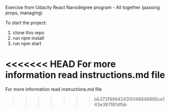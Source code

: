 Exercise from Udacity React Nanodegree program - All together (passing props, managing)

To start the project:

1. clone this repo
2. run npm install
3. run npm start

<<<<<<< HEAD
For more information read instructions.md file
=======
For more information read instructions.md file 

>>>>>>> bb372f899424310148846695ce143e387f81dfbb

